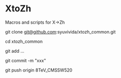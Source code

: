 XtoZh
=====
Macros and scripts for X->Zh

git clone git@github.com:syuvivida/xtozh_common.git

cd xtozh_common

git add ...

git commit -m "xxx"

git push origin 8TeV_CMSSW520


